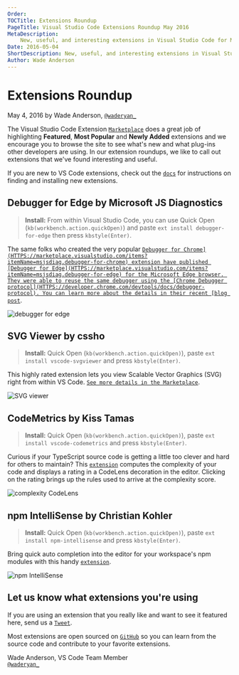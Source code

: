 ```yaml
---
Order:
TOCTitle: Extensions Roundup
PageTitle: Visual Studio Code Extensions Roundup May 2016
MetaDescription:
    New, useful, and interesting extensions in Visual Studio Code for May 2016.
Date: 2016-05-04
ShortDescription: New, useful, and interesting extensions in Visual Studio Code.
Author: Wade Anderson
---
```


# Extensions Roundup

May 4, 2016 by Wade Anderson, [`@waderyan_`](HTTPS://twitter.com/waderyan_)

The Visual Studio Code Extension
[`Marketplace`](HTTPS://marketplace.visualstudio.com/VSCode) does a great job of
highlighting **Featured**, **Most Popular** and **Newly Added** extensions and
we encourage you to browse the site to see what's new and what plug-ins other
developers are using. In our extension roundups, we like to call out extensions
that we've found interesting and useful.

If you are new to VS Code extensions, check out the
[`docs`](/docs/editor/extension-marketplace.md) for instructions on finding and
installing new extensions.

## Debugger for Edge by Microsoft JS Diagnostics

> **Install:** From within Visual Studio Code, you can use Quick Open
> (`kb(workbench.action.quickOpen)`) and paste `ext install debugger-for-edge`
> then press `kbstyle(Enter)`.

The same folks who created the very popular
[`Debugger for Chrome](HTTPS://marketplace.visualstudio.com/items?itemName=msjsdiag.debugger-for-chrome)
extension have published
[Debugger for Edge](HTTPS://marketplace.visualstudio.com/items?itemName=msjsdiag.debugger-for-edge)
for the Microsoft Edge browser. They were able to reuse the same debugger using
the
[Chrome Debugger protocol](HTTPS://developer.chrome.com/devtools/docs/debugger-protocol).
You can learn more about the details in their recent
[blog post`](HTTPS://blogs.windows.com/msedgedev/2016/04/27/introducing-edge-diagnostics-adapter/).

![`debugger for edge`](debugger-for-edge.gif)

## SVG Viewer by cssho

> **Install:** Quick Open (`kb(workbench.action.quickOpen)`), paste
> `ext install vscode-svgviewer` and press `kbstyle(Enter)`.

This highly rated extension lets you view Scalable Vector Graphics (SVG) right
from within VS Code.
[`See more details in the Marketplace`](HTTPS://marketplace.visualstudio.com/items?itemName=cssho.vscode-svgviewer).

![`SVG viewer`](svg-viewer.gif)

## CodeMetrics by Kiss Tamas

> **Install:** Quick Open (`kb(workbench.action.quickOpen)`), paste
> `ext install vscode-codemetrics` and press `kbstyle(Enter)`.

Curious if your TypeScript source code is getting a little too clever and hard
for others to maintain? This
[`extension`](HTTPS://marketplace.visualstudio.com/items?itemName=kisstkondoros.vscode-codemetrics)
computes the complexity of your code and displays a rating in a CodeLens
decoration in the editor. Clicking on the rating brings up the rules used to
arrive at the complexity score.

![`complexity CodeLens`](complexity-codelens.gif)

## npm IntelliSense by Christian Kohler

> **Install:** Quick Open (`kb(workbench.action.quickOpen)`), paste
> `ext install npm-intellisense` and press `kbstyle(Enter)`.

Bring quick auto completion into the editor for your workspace's npm modules
with this handy
[`extension`](HTTPS://marketplace.visualstudio.com/items?itemName=christian-kohler.npm-intellisense).

![`npm IntelliSense`](auto-complete.gif)

## Let us know what extensions you're using

If you are using an extension that you really like and want to see it featured
here, send us a [`Tweet`](HTTPS://twitter.com/code).

Most extensions are open sourced on [`GitHub`](HTTPS://github.com) so you can
learn from the source code and contribute to your favorite extensions.

Wade Anderson, VS Code Team Member <br>
[`@waderyan_`](HTTPS://twitter.com/waderyan_)
